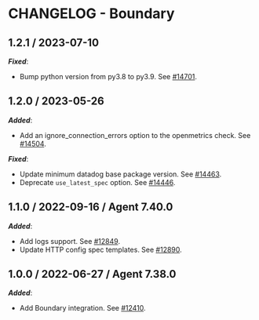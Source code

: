 # CHANGELOG - Boundary

## 1.2.1 / 2023-07-10

***Fixed***:

* Bump python version from py3.8 to py3.9. See [#14701](https://github.com/DataDog/integrations-core/pull/14701).

## 1.2.0 / 2023-05-26

***Added***: 

* Add an ignore_connection_errors option to the openmetrics check. See [#14504](https://github.com/DataDog/integrations-core/pull/14504).

***Fixed***: 

* Update minimum datadog base package version. See [#14463](https://github.com/DataDog/integrations-core/pull/14463).
* Deprecate `use_latest_spec` option. See [#14446](https://github.com/DataDog/integrations-core/pull/14446).


## 1.1.0 / 2022-09-16 / Agent 7.40.0

***Added***: 

* Add logs support. See [#12849](https://github.com/DataDog/integrations-core/pull/12849).
* Update HTTP config spec templates. See [#12890](https://github.com/DataDog/integrations-core/pull/12890).


## 1.0.0 / 2022-06-27 / Agent 7.38.0

***Added***: 

* Add Boundary integration. See [#12410](https://github.com/DataDog/integrations-core/pull/12410).


